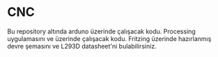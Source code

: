 # CNC

Bu repository altında arduno üzerinde çalışacak kodu.
Processing uygulamasını ve üzerinde çalışacak kodu.
Fritzing üzerinde hazırlanmış devre şemasını ve L293D datasheet'ni bulabilirsiniz.
